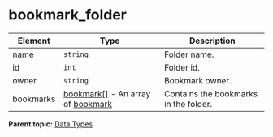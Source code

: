 # bookmark_folder

 

|Element|Type|Description|
|-------|----|-----------|
|name|`string` |Folder name.|
|id|`int` |Folder id.|
|owner|`string` |Bookmark owner.|
|bookmarks|[bookmark[]](r_bookmark_array.md#) - An array of [bookmark](r_bookmark.md#) |Contains the bookmarks in the folder.|

**Parent topic:** [Data Types](../data_types/c_datatypes.md)

